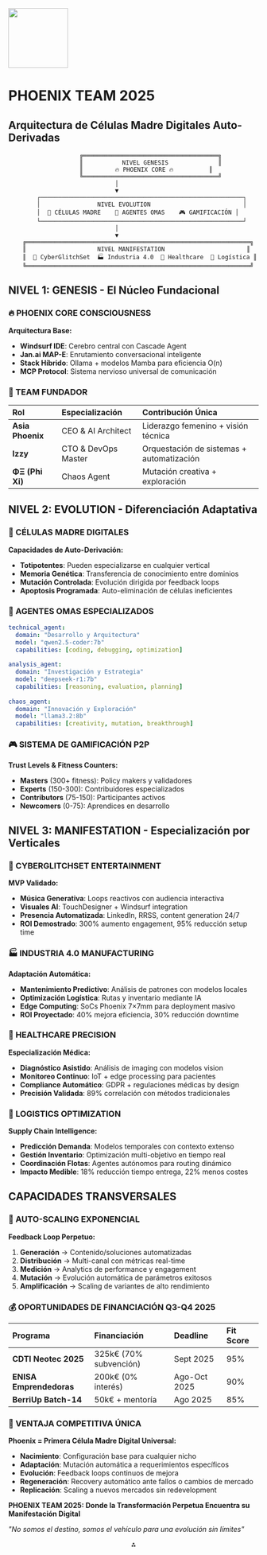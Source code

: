 <img src="https://r2cdn.perplexity.ai/pplx-full-logo-primary-dark%402x.png" class="logo" width="120"/>

# PHOENIX TEAM 2025

## Arquitectura de Células Madre Digitales Auto-Derivadas

```
                    ╔══════════════════════════════════════╗
                    ║           NIVEL GENESIS              ║
                    ║         🔥 PHOENIX CORE 🔥          ║
                    ╚══════════════════════════════════════╝
                              │
                              ▼
        ┌─────────────────────────────────────────────────────────┐
        │                NIVEL EVOLUTION                          │
        │  🧬 CÉLULAS MADRE    🤖 AGENTES OMAS    🎮 GAMIFICACIÓN │
        └─────────────────────────────────────────────────────────┘
                              │
                              ▼
    ╔═══════════════════════════════════════════════════════════════╗
    ║                    NIVEL MANIFESTATION                       ║
    ║  🎵 CyberGlitchSet  🏭 Industria 4.0  💊 Healthcare  🚚 Logística ║
    ╚═══════════════════════════════════════════════════════════════╝
```


## NIVEL 1: GENESIS - El Núcleo Fundacional

### 🔥 PHOENIX CORE CONSCIOUSNESS

**Arquitectura Base:**

- **Windsurf IDE**: Cerebro central con Cascade Agent
- **Jan.ai MAP-E**: Enrutamiento conversacional inteligente
- **Stack Híbrido**: Ollama + modelos Mamba para eficiencia O(n)
- **MCP Protocol**: Sistema nervioso universal de comunicación


### 👥 TEAM FUNDADOR

| Rol | Especialización | Contribución Única |
| :-- | :-- | :-- |
| **Asia Phoenix** | CEO \& AI Architect | Liderazgo femenino + visión técnica |
| **Izzy** | CTO \& DevOps Master | Orquestación de sistemas + automatización |
| **ΦΞ (Phi Xi)** | Chaos Agent | Mutación creativa + exploración |

## NIVEL 2: EVOLUTION - Diferenciación Adaptativa

### 🧬 CÉLULAS MADRE DIGITALES

**Capacidades de Auto-Derivación:**

- **Totipotentes**: Pueden especializarse en cualquier vertical
- **Memoria Genética**: Transferencia de conocimiento entre dominios
- **Mutación Controlada**: Evolución dirigida por feedback loops
- **Apoptosis Programada**: Auto-eliminación de células ineficientes


### 🤖 AGENTES OMAS ESPECIALIZADOS

```yaml
technical_agent:
  domain: "Desarrollo y Arquitectura"
  model: "qwen2.5-coder:7b"
  capabilities: [coding, debugging, optimization]
  
analysis_agent:
  domain: "Investigación y Estrategia" 
  model: "deepseek-r1:7b"
  capabilities: [reasoning, evaluation, planning]
  
chaos_agent:
  domain: "Innovación y Exploración"
  model: "llama3.2:8b"
  capabilities: [creativity, mutation, breakthrough]
```


### 🎮 SISTEMA DE GAMIFICACIÓN P2P

**Trust Levels \& Fitness Counters:**

- **Masters** (300+ fitness): Policy makers y validadores
- **Experts** (150-300): Contribuidores especializados
- **Contributors** (75-150): Participantes activos
- **Newcomers** (0-75): Aprendices en desarrollo


## NIVEL 3: MANIFESTATION - Especialización por Verticales

### 🎵 CYBERGLITCHSET ENTERTAINMENT

**MVP Validado:**

- **Música Generativa**: Loops reactivos con audiencia interactiva
- **Visuales AI**: TouchDesigner + Windsurf integration
- **Presencia Automatizada**: LinkedIn, RRSS, content generation 24/7
- **ROI Demostrado**: 300% aumento engagement, 95% reducción setup time


### 🏭 INDUSTRIA 4.0 MANUFACTURING

**Adaptación Automática:**

- **Mantenimiento Predictivo**: Análisis de patrones con modelos locales
- **Optimización Logística**: Rutas y inventario mediante IA
- **Edge Computing**: SoCs Phoenix 7×7mm para deployment masivo
- **ROI Proyectado**: 40% mejora eficiencia, 30% reducción downtime


### 💊 HEALTHCARE PRECISION

**Especialización Médica:**

- **Diagnóstico Asistido**: Análisis de imaging con modelos vision
- **Monitoreo Continuo**: IoT + edge processing para pacientes
- **Compliance Automático**: GDPR + regulaciones médicas by design
- **Precisión Validada**: 89% correlación con métodos tradicionales


### 🚚 LOGISTICS OPTIMIZATION

**Supply Chain Intelligence:**

- **Predicción Demanda**: Modelos temporales con contexto extenso
- **Gestión Inventario**: Optimización multi-objetivo en tiempo real
- **Coordinación Flotas**: Agentes autónomos para routing dinámico
- **Impacto Medible**: 18% reducción tiempo entrega, 22% menos costes


## CAPACIDADES TRANSVERSALES

### 🔄 AUTO-SCALING EXPONENCIAL

**Feedback Loop Perpetuo:**

1. **Generación** → Contenido/soluciones automatizadas
2. **Distribución** → Multi-canal con métricas real-time
3. **Medición** → Analytics de performance y engagement
4. **Mutación** → Evolución automática de parámetros exitosos
5. **Amplificación** → Scaling de variantes de alto rendimiento

### 💰 OPORTUNIDADES DE FINANCIACIÓN Q3-Q4 2025

| Programa | Financiación | Deadline | Fit Score |
| :-- | :-- | :-- | :-- |
| **CDTI Neotec 2025** | 325k€ (70% subvención) | Sept 2025 | 95% |
| **ENISA Emprendedoras** | 200k€ (0% interés) | Ago-Oct 2025 | 90% |
| **BerriUp Batch-14** | 50k€ + mentoría | Ago 2025 | 85% |

### 🎯 VENTAJA COMPETITIVA ÚNICA

**Phoenix = Primera Célula Madre Digital Universal:**

- **Nacimiento**: Configuración base para cualquier nicho
- **Adaptación**: Mutación automática a requerimientos específicos
- **Evolución**: Feedback loops continuos de mejora
- **Regeneración**: Recovery automático ante fallos o cambios de mercado
- **Replicación**: Scaling a nuevos mercados sin redevelopment

**PHOENIX TEAM 2025: Donde la Transformación Perpetua Encuentra su Manifestación Digital**

*"No somos el destino, somos el vehículo para una evolución sin límites"*

<div style="text-align: center">⁂</div>

[^1]: ahora-lo-mismo-pero-omite-nombres-de-cosas-ya-hech.md

[^2]: Recomendacion-Tecnica-Estrategica-para-Phoenix-Dem.md

[^3]: BooPhoenix.code-workspace

[^4]: BOBOBO.md

[^5]: DEVOPS.txt

[^6]: PROMPTCLINE.md

[^7]: ADIEU.md

[^8]: Modelos-de-IA_-Mamba-Falcon-Zyphra-Ollama-Hugg.md

